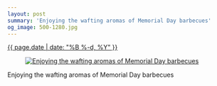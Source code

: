 ```yaml
---
layout: post
summary: 'Enjoying the wafting aromas of Memorial Day barbecues'
og_image: 500-1280.jpg
---
```


<p>
 <time>
  <a href="/500">
   {{ page.date | date: "%B %-d, %Y" }}
  </a>
 </time>
 <a href="/500">
  <figure data-taken="5/30/2016">
   <img alt="Enjoying the wafting aromas of Memorial Day barbecues" sizes="(min-width: 700px) 50vw, calc(100vw - 2rem)" src="{{ site.assets_url }}/500-640.jpg" srcset="{{ site.assets_url }}/500-1280.jpg 1280w, {{ site.assets_url }}/500-960.jpg 960w, {{ site.assets_url }}/500-640.jpg 640w, {{ site.assets_url }}/500-320.jpg 320w"/>
  </figure>
 </a>
 <span>
  Enjoying the wafting aromas of Memorial Day barbecues
 </span>
</p>
